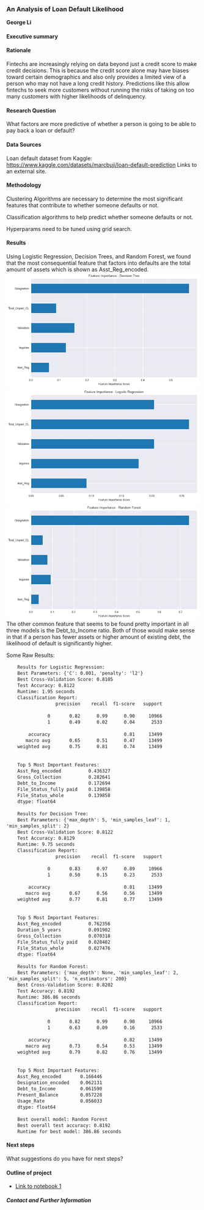 ### An Analysis of Loan Default Likelihood

**George Li**

#### Executive summary

#### Rationale
Fintechs are increasingly relying on data beyond just a credit score to make credit decisions. This is because the credit score alone may have biases toward certain demographics and also only provides a limited view of a person who may not have a long credit history. Predictions like this allow fintechs to seek more customers without running the risks of taking on too many customers with higher likelihoods of delinquency.
#### Research Question
What factors are more predictive of whether a person is going to be able to pay back a loan or default?
#### Data Sources
Loan default dataset from Kaggle: https://www.kaggle.com/datasets/marcbuji/loan-default-prediction Links to an external site.
#### Methodology
Clustering Algorithms are necessary to determine the most significant features that contribute to whether someone defaults or not.

Classification algorithms to help predict whether someone defaults or not.

Hyperparams need to be tuned using grid search.
#### Results
Using Logistic Regression, Decision Trees, and Random Forest, we found that the most consequential feature that factors into defaults are the total amount of assets which is shown as Asst_Reg_encoded.
![feature_importance_deci_tree.png](images/feature_importance_deci_tree.png)
![feature_importance_log_reg.png](images/feature_importance_log_reg.png)
![feature_importance_random_forest.png](images/feature_importance_random_forest.png)
The other common feature that seems to be found pretty important in all three models is the Debt_to_Income ratio. Both of those would make sense in that if a person has fewer assets or higher amount of existing debt, the likelihood of default is significantly higher. 

Some Raw Results:

        Results for Logistic Regression:
        Best Parameters: {'C': 0.001, 'penalty': 'l2'}
        Best Cross-Validation Score: 0.8105
        Test Accuracy: 0.8122
        Runtime: 1.95 seconds
        Classification Report:
                      precision    recall  f1-score   support
        
                   0       0.82      0.99      0.90     10966
                   1       0.49      0.02      0.04      2533
        
            accuracy                           0.81     13499
           macro avg       0.65      0.51      0.47     13499
        weighted avg       0.75      0.81      0.74     13499
        
        
        Top 5 Most Important Features:
        Asst_Reg_encoded          0.436327
        Gross_Collection          0.282641
        Debt_to_Income            0.172694
        File_Status_fully paid    0.139858
        File_Status_whole         0.139858
        dtype: float64
        
        Results for Decision Tree:
        Best Parameters: {'max_depth': 5, 'min_samples_leaf': 1, 'min_samples_split': 2}
        Best Cross-Validation Score: 0.8122
        Test Accuracy: 0.8129
        Runtime: 9.75 seconds
        Classification Report:
                      precision    recall  f1-score   support
        
                   0       0.83      0.97      0.89     10966
                   1       0.50      0.15      0.23      2533
        
            accuracy                           0.81     13499
           macro avg       0.67      0.56      0.56     13499
        weighted avg       0.77      0.81      0.77     13499
        
        
        Top 5 Most Important Features:
        Asst_Reg_encoded          0.762356
        Duration_5 years          0.091902
        Gross_Collection          0.070318
        File_Status_fully paid    0.028482
        File_Status_whole         0.027476
        dtype: float64
        
        Results for Random Forest:
        Best Parameters: {'max_depth': None, 'min_samples_leaf': 2, 'min_samples_split': 5, 'n_estimators': 200}
        Best Cross-Validation Score: 0.8202
        Test Accuracy: 0.8192
        Runtime: 386.86 seconds
        Classification Report:
                      precision    recall  f1-score   support
        
                   0       0.82      0.99      0.90     10966
                   1       0.63      0.09      0.16      2533
        
            accuracy                           0.82     13499
           macro avg       0.73      0.54      0.53     13499
        weighted avg       0.79      0.82      0.76     13499
        
        
        Top 5 Most Important Features:
        Asst_Reg_encoded       0.166446
        Designation_encoded    0.062131
        Debt_to_Income         0.061590
        Present_Balance        0.057228
        Usage_Rate             0.056033
        dtype: float64
        
        Best overall model: Random Forest
        Best overall test accuracy: 0.8192
        Runtime for best model: 386.86 seconds
#### Next steps
What suggestions do you have for next steps?

#### Outline of project

- [Link to notebook 1]([analysis.ipynb](analysis.ipynb))


##### Contact and Further Information